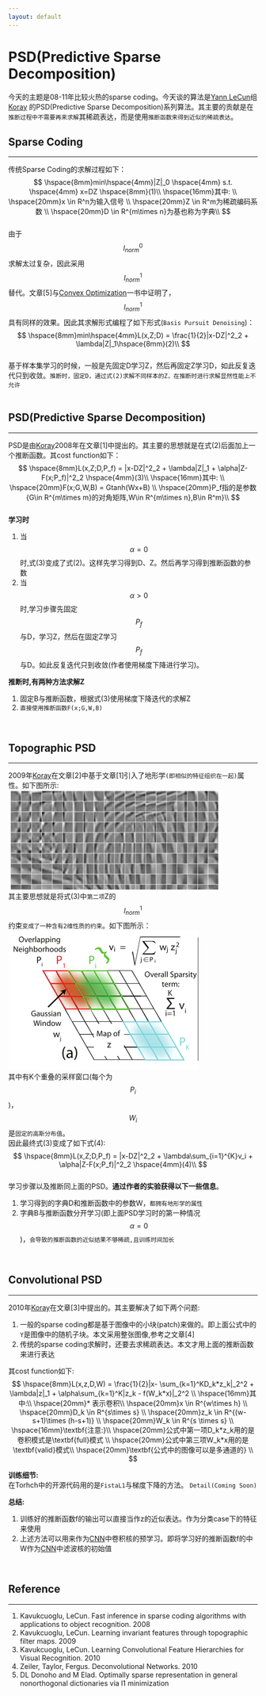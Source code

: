 ```yaml
---
layout: default
---
```


__PSD(Predictive Sparse Decomposition)__
========
今天的主题是08-11年比较火热的sparse coding。今天谈的算法是[Yann LeCun](http://yann.lecun.com)组[Koray](http://koray.kavukcuoglu.org/index.html)
的PSD(Predictive Sparse Decomposition)系列算法。其主要的贡献是在`推断过程中不需要再来求解`其稀疏表达，而是使用`推断函数来得到近似的稀疏表达`。

__Sparse Coding__
-------    
---   
传统Sparse Coding的求解过程如下：    
$$
\hspace{8mm}min\hspace{4mm}|Z|_0 \hspace{4mm} s.t. \hspace{4mm} x=DZ     \hspace{8mm}(1)\\
\hspace{16mm}其中:  \\
\hspace{20mm}x \in R^n为输入信号  \\
\hspace{20mm}Z \in R^m为稀疏编码系数  \\
\hspace{20mm}D \in R^{m\times n}为基也称为字典\\
$$    
由于$$l^0_{norm}$$求解太过复杂，因此采用$$l^1_{norm}$$替代。文章[5]与[Convex Optimization](http://stanford.edu/~boyd/cvxbook/)一书中证明了，$$l^1_{norm}$$具有同样的效果。因此其求解形式编程了如下形式(`Basis Pursuit Denoising`)：    
$$
\hspace{8mm}min\hspace{4mm}L(x,Z;D) = \frac{1}{2}|x-DZ|^2_2 + \lambda|Z|_1\hspace{8mm}(2)\\
$$    
基于样本集学习的时候，一般是先固定D学习Z，然后再固定Z学习D，如此反复迭代只到收敛。`推断时，固定D，通过式(2)求解不同样本的Z，在推断时进行求解显然性能上不允许`    
<br />    

__PSD(Predictive Sparse Decomposition)__    
-------    
---   
PSD是由[Koray](http://koray.kavukcuoglu.org/index.html)2008年在文章[1]中提出的。其主要的思想就是在式(2)后面加上一个推断函数。其cost function如下：    
$$
\hspace{8mm}L(x,Z;D,P_f) = |x-DZ|^2_2 + \lambda|Z|_1 + \alpha|Z-F(x;P_f)|^2_2 \hspace{4mm}(3)\\
\hspace{16mm}其中: \\
\hspace{20mm}F(x;G,W,B) = Gtanh(Wx+B) \\
\hspace{20mm}P_f指的是参数{G\in R^{m\times m}的对角矩阵,W\in R^{m\times n},B\in R^m}\\
$$    
__学习时__    

1.  当$$\alpha=0$$时,式(3)变成了式(2)。这样先学习得到D、Z。然后再学习得到推断函数的参数    
2.  当$$\alpha>0$$时,学习步骤先固定$$P_f$$与D，学习Z，然后在固定Z学习$$P_f$$与D。如此反复迭代只到收敛(作者使用梯度下降进行学习)。        

__推断时,有两种方法求解Z__    

1.  固定B与推断函数，根据式(3)使用梯度下降迭代的求解Z    
2.  `直接使用推断函数F(x;G,W,B)`    
<br />       

__Topographic PSD__
-------    
---   
2009年[Koray](http://koray.kavukcuoglu.org/index.html)在文章[2]中基于文章[1]引入了地形学`(即相似的特征组织在一起)`属性。如下图所示:    
![Topographic map](./img/psd_1.png)    
其主要思想就是将式(3)中`第二项`Z的$$l^1_{norm}$$约束`变成了一种含有2维性质的约束`。如下图所示：    
![psd_2](./img/psd_2.png)     
其中有K个重叠的采样窗口(每个为$$P_i$$)，$$W_i$$是`固定的高斯分布值`。    
因此最终式(3)变成了如下式(4):    
$$
\hspace{8mm}L(x,Z;D,P_f) = |x-DZ|^2_2 + \lambda\sum_{i=1}^{K}v_i + \alpha|Z-F(x;P_f)|^2_2 \hspace{4mm}(4)\\
$$    
学习步骤以及推断同上面的PSD。__通过作者的实验获得以下一些信息__。      
  
1.  学习得到的字典D和推断函数中的参数W，`都拥有地形学的属性`    
2.  字典B与推断函数分开学习(即上面PSD学习时的第一种情况$$\alpha=0$$)，`会导致的推断函数的近似结果不够稀疏,且训练时间加长`    
<br />    

__Convolutional PSD__
-------    
---   
2010年[Koray](http://koray.kavukcuoglu.org/index.html)在文章[3]中提出的。其主要解决了如下两个问题:    

1.  一般的sparse coding都是基于图像中的小块(patch)来做的。即上面公式中的`Y`是图像中的随机子块。本文采用整张图像,参考之文章[4]
2.  传统的sparse coding求解时，还要去求稀疏表达。本文才用上面的推断函数来进行表达    

其cost function如下:        
$$
\hspace{8mm}L(x,z,D,W) = \frac{1}{2}|x- \sum_{k=1}^KD_k*z_k|_2^2 + \lambda|z|_1 + \alpha\sum_{k=1}^K|z_k - f(W_k*x)|_2^2 \\
\hspace{16mm}其中:\\
\hspace{20mm}* 表示卷积\\
\hspace{20mm}x \in R^{w\times h} \\
\hspace{20mm}D_k \in R^{s\times s}  \\
\hspace{20mm}z_k \in R^{(w-s+1)\times (h-s+1)} \\
\hspace{20mm}W_k \in R^{s \times s} \\
\hspace{16mm}\textbf{注意:}\\
\hspace{20mm}公式中第一项D_k*z_k用的是卷积模式是\textbf{full}模式 \\
\hspace{20mm}公式中第三项W_k*x用的是\textbf{valid}模式\\
\hspace{20mm}\textbf{公式中的图像可以是多通道的} \\
$$    

__训练细节:__    
在Torhch中的开源代码用的是`FistaL1`与梯度下降的方法。 `Detail(Coming Soon)`    

__总结:__         
1.  训练好的推断函数f的输出可以直接当作z的近似表达。作为分类case下的特征来使用    
2.  上述方法可以用来作为[CNN](./cnn.html)中卷积核的预学习。即将学习好的推断函数f的中W作为[CNN](./cnn.html)中滤波核的初始值    
<br />  

__Reference__
-------    
---     

1.  Kavukcuoglu, LeCun. Fast inference in sparse coding algorithms with applications to object recognition. 2008         
2.  Kavukcuoglu, LeCun. Learning invariant features through topographic filter maps. 2009     
3.  Kavukcuoglu, LeCun. Learning Convolutional Feature Hierarchies for Visual Recognition. 2010      
4.  Zeiler, Taylor, Fergus. Deconvolutional Networks. 2010    
5.  DL Donoho and M Elad. Optimally sparse representation in general nonorthogonal dictionaries via l1 minimization   
